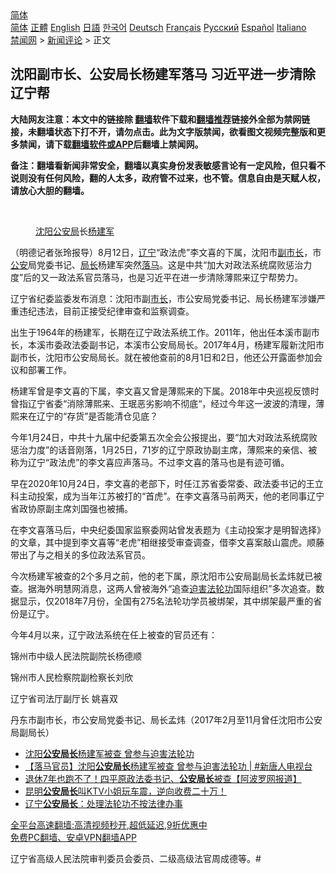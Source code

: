  <!-- 面包屑导航 --> <div class="breadcrumb"><!-- GTranslate: https://gtranslate.io/ -->  <div class="switcher notranslate">  <div class="selected">  <a href="#" onclick="return false;"> 简体</a>  </div>  <div class="option">  <a href="https://www.bannedbook.org" onclick="doGTranslate('zh-CN|zh-CN');jQuery('div.switcher div.selected a').html(jQuery(this).html());return false;" title="简体中文" class="nturl selected"> 简体</a>  <a href="https://www.bannedbook.org/zh-tw/" onclick="doGTranslate('zh-CN|zh-TW');jQuery('div.switcher div.selected a').html(jQuery(this).html());return false;" title="繁體中文" class="nturl"> 正體</a>  <a href="https://www.bannedbook.org/en/" onclick="doGTranslate('zh-CN|en');jQuery('div.switcher div.selected a').html(jQuery(this).html());return false;" title="English" class="nturl"> English</a>  <a href="https://www.bannedbook.org/ja/" onclick="doGTranslate('zh-CN|ja');jQuery('div.switcher div.selected a').html(jQuery(this).html());return false;" title="日本語" class="nturl"> 日語</a>  <a href="https://www.bannedbook.org/ko/" onclick="doGTranslate('zh-CN|ko');jQuery('div.switcher div.selected a').html(jQuery(this).html());return false;" title="한국어" class="nturl"> 한국어</a>  <a href="https://www.bannedbook.org/de/" onclick="doGTranslate('zh-CN|de');jQuery('div.switcher div.selected a').html(jQuery(this).html());return false;" title="Deutsch" class="nturl"> Deutsch</a>  <a href="https://www.bannedbook.org/fr/" onclick="doGTranslate('zh-CN|fr');jQuery('div.switcher div.selected a').html(jQuery(this).html());return false;" title="Français" class="nturl"> Français</a>  <a href="https://www.bannedbook.org/ru/" onclick="doGTranslate('zh-CN|ru');jQuery('div.switcher div.selected a').html(jQuery(this).html());return false;" title="Русский" class="nturl"> Русский</a>  <a href="https://www.bannedbook.org/es/" onclick="doGTranslate('zh-CN|es');jQuery('div.switcher div.selected a').html(jQuery(this).html());return false;" title="Español" class="nturl"> Español</a>  <a href="https://www.bannedbook.org/it/" onclick="doGTranslate('zh-CN|it');jQuery('div.switcher div.selected a').html(jQuery(this).html());return false;" title="Italiano" class="nturl"> Italiano</a>  </div>  </div>      <div class='breadcrumb-sub'><!-- Breadcrumb NavXT 6.3.0 --> <a href="https://www.bannedbook.org/" class="home">禁闻网</a> &gt; <a href="https://www.bannedbook.org/bnews/comments/" class="category">新闻评论</a> &gt; 正文</div></div><h2>沈阳副市长、公安局长杨建军落马 习近平进一步清除辽宁帮</h2> <p class="notice"><b>大陆网友注意：本文中的链接除 <a href="https://github.com/bannedbook/fanqiang" >翻墙</a>软件下载和<a href="https://github.com/killgcd/justmysocks/blob/master/README.md">翻墙推荐</a>链接外全部为禁网链接，未翻墙状态下打不开，请勿点击。此为文字版禁闻，欲看图文视频完整版和更多禁闻，请下载<a href="https://github.com/bannedbook/fanqiang">翻墙软件或APP</a>后翻墙上禁闻网。</p><p>备注：翻墙看新闻非常安全，翻墙以真实身份发表敏感言论有一定风险，但只看不说则没有任何风险，翻的人太多，政府管不过来，也不管。信息自由是天赋人权，请放心大胆的翻墙。</b></p>  <div class="entry"> <br /> <figure><a href="https://i1.wp.com/upload-images-bucket-v64rleca837do.s3.eu-west-1.amazonaws.com/wp-content/uploads/2021/08/16142543/Screen-Shot-2021-08-17-at-12.30.46-am.png?fit=236%2C200&#038;ssl=1" data-caption="沈阳公安局长杨建军"></a><figcaption class="wp-caption-text"><a href="https://www.bannedbook.org/bnews/tag/%e6%b2%88%e9%98%b3/" class="st_tag internal_tag" rel="tag" title="标签 沈阳 下的日志">沈阳</a><a href="https://www.bannedbook.org/bnews/tag/%e5%85%ac%e5%ae%89%e5%b1%80/" class="st_tag internal_tag" rel="tag" title="标签 公安局 下的日志">公安局</a>长<a href="https://www.bannedbook.org/bnews/tag/%E6%9D%A8%E5%BB%BA%E5%86%9B/" class="st_tag internal_tag" rel="tag" title="标签 杨建军 下的日志">杨建军</a></figcaption></figure> <p>（明德记者张玲报导）8月12日，<a href="https://www.bannedbook.org/bnews/tag/%e8%be%bd%e5%ae%81/" class="st_tag internal_tag" rel="tag" title="标签 辽宁 下的日志">辽宁</a>“政法虎”李文喜的下属，沈阳市<a href="https://www.bannedbook.org/bnews/tag/%E5%89%AF%E5%B8%82%E9%95%BF/" class="st_tag internal_tag" rel="tag" title="标签 副市长 下的日志">副市长</a>，市<a href="https://www.bannedbook.org/bnews/tag/%e5%85%ac%e5%ae%89/" class="st_tag internal_tag" rel="tag" title="标签 公安 下的日志">公安</a>局党委书记、<a href="https://www.bannedbook.org/bnews/tag/%E5%B1%80%E9%95%BF/" class="st_tag internal_tag" rel="tag" title="标签 局长 下的日志">局长</a>杨建军突然<a href="https://www.bannedbook.org/bnews/tag/%E8%90%BD%E9%A9%AC/" class="st_tag internal_tag" rel="tag" title="标签 落马 下的日志">落马</a>。这是中共“加大对政法系统腐败惩治力度”后的又一政法系官员落马，也是习近平在进一步清除薄熙来辽宁帮势力。</p> <p>辽宁省纪委监委发布消息：沈阳市副<a href="https://www.bannedbook.org/bnews/tag/%e5%b8%82%e9%95%bf/" class="st_tag internal_tag" rel="tag" title="标签 市长 下的日志">市长</a>，市公安局党委书记、局长杨建军涉嫌严重违纪违法，目前正接受纪律审查和监察调查。</p> <p>出生于1964年的杨建军，长期在辽宁政法系统工作。2011年，他出任本溪市副市长，本溪市委政法委副书记，本溪市公安局局长。2017年4月，杨建军履新沈阳市副市长，沈阳市公安局局长。就在被他查前的8月1日和2日，他还公开露面参加会议和部署工作。</p>  <p>杨建军曾是李文喜的下属，李文喜又曾是薄熙来的下属。2018年中央巡视反馈时曾指辽宁省委“消除薄熙来、王珉恶劣影响不彻底“，经过今年这一波波的清理，薄熙来在辽宁的“存货”是否能清仓见底？</p> <p>今年1月24日，中共十九届中纪委第五次全会公报提出，要“加大对政法系统腐败惩治力度”的话音刚落，1月25日，71岁的辽宁原政协副主席，薄熙来的亲信、被称为辽宁“政法虎”的李文喜应声落马。不过李文喜的落马也是有迹可循。</p> <p>早在2020年10月24日，李文喜的老部下，时任江苏省委常委、政法委书记的王立科主动投案，成为当年江苏被打的“首虎”。在李文喜落马前两天，他的老同事辽宁省政协原副主席刘国强也被捕。</p>  <p>在李文喜落马后，中央纪委国家监察委网站曾发表题为《主动投案才是明智选择》的文章，其中提到李文喜等“老虎”相继接受审查调查，借李文喜案敲山震虎。顺藤带出了与之相关的多位政法系官员。</p> <p>今次杨建军被查的2个多月之前，他的老下属，原沈阳市公安局副局长孟炜就已被查。据海外明慧网消息，这两人曾被海外“追查<span class='wp_keywordlink'><a href="https://www.bannedbook.org/forum11/topic278.html" title="评江泽民与中共相互利用迫害法轮功" target="_blank">迫害法轮功</a></span>国际组织”多次追查。数据显示，仅2018年7月份，全国有275名法轮功学员被绑架，其中绑架最严重的省份是辽宁。</p> <p>今年4月以来，辽宁政法系统在任上被查的官员还有：</p>  <p>锦州市中级人民法院副院长杨德顺</p> <p>锦州市人民检察院副检察长刘欣</p> <p>辽宁省司法厅副厅长 姚喜双</p>  <p>丹东市副市长，市公安局党委书记、局长孟炜（2017年2月至11月曾任沈阳市公安局副局长）</p> <ul class='op-related-articles' title='相关阅读'> <li><a href='https://www.bannedbook.org/bnews/bannedvideo/20210814/1606283.html' target='_blank'>沈阳<b>公安局长</b>杨建军被查 曾参与迫害法轮功</a></li> <li><a href='https://www.bannedbook.org/bnews/bannedvideo/20210814/1605909.html' target='_blank'>【落马官员】沈阳<b>公安局长</b>杨建军被查 曾参与迫害法轮功 | #新唐人电视台</a></li> <li><a href='https://www.bannedbook.org/bnews/cbnews/20210723/1592629.html' target='_blank'>退休7年也跑不了！四平原政法委书记、<b>公安局长</b>被查【阿波罗网报道】</a></li> <li><a href='https://www.bannedbook.org/bnews/bannedvideo/20210708/1584809.html' target='_blank'>昆明<b>公安局长</b>叫KTV小姐玩车震，逆向收费二十万！</a></li> <li><a href='https://www.bannedbook.org/bnews/cbnews/20210711/1584591.html' target='_blank'>辽宁<b>公安局长</b>：处理法轮功不按法律办事</a></li> </ul> <p class="texttj"> <a href="https://github.com/bannedbook/fanqiang/wiki/V2ray%E6%9C%BA%E5%9C%BA" target="_blank">全平台高速翻墙:高清视频秒开,超低延迟,9折优惠中</a><br/> <a href="https://github.com/bannedbook/fanqiang/wiki/%E7%A6%81%E9%97%BB%E7%BD%91%E5%AE%89%E5%8D%93%E7%BF%BB%E5%A2%99%E6%96%B0%E9%97%BBAPP" target="_blank">免费PC翻墙、安卓VPN翻墙APP</a></p><p>辽宁省高级人民法院审判委员会委员、二级高级法官周成德等。#</p><a name='sharetosocial'></a>  <div style="margin-bottom:5px;padding-bottom:5px;clear:both"> <div id="archive-pix-1" class="banner-ads"> <!-- AuctionX Display platform tag START --> <div id="26318x728x90x621x_ADSLOT2" clicktrack="%%CLICK_URL_ESC%%"></div> <!-- AuctionX Display platform tag END --> </div> <div id="archive-pix-2" class="banner-ads"> <!-- AuctionX Display platform tag START --> <div id="26315x300x250x621x_ADSLOT2" clicktrack="%%CLICK_URL_ESC%%"></div> <!-- AuctionX Display platform tag END --> </div> </div>  <div id="archive-pix-1" class="banner-ads"> <!-- AuctionX Display platform tag START --> <div id="26318x728x90x621x_ADSLOT3" clicktrack="%%CLICK_URL_ESC%%"></div> <!-- AuctionX Display platform tag END --> </div> </div><!--END ENTRY--> 